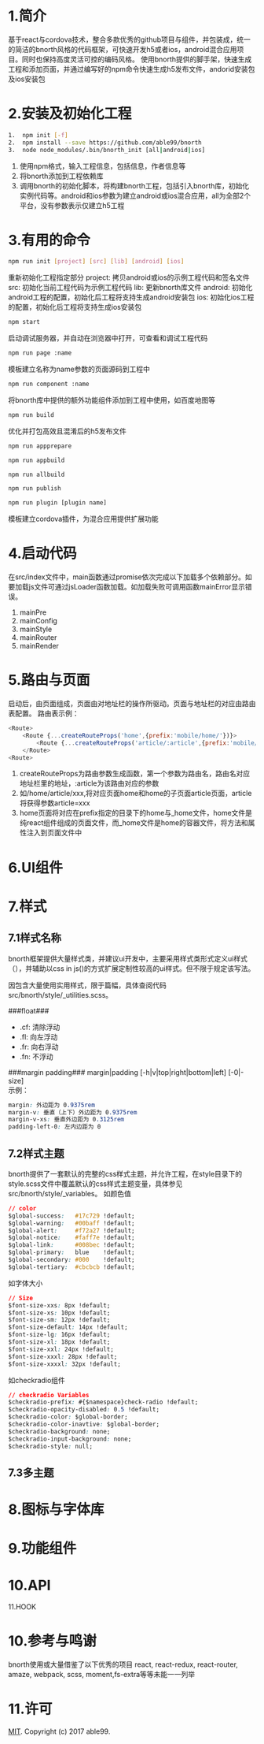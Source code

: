 1.简介
======
基于react与cordova技术，整合多款优秀的github项目与组件，并包装成，统一的简洁的bnorth风格的代码框架，可快速开发h5或者ios，android混合应用项目。同时也保持高度灵活可控的编码风格。
使用bnorth提供的脚手架，快速生成工程和添加页面，并通过编写好的npm命令快速生成h5发布文件，andorid安装包及ios安装包

2.安装及初始化工程
======

```sh
1.  npm init [-f]
2.  npm install --save https://github.com/able99/bnorth
3.  node node_modules/.bin/bnorth_init [all|android|ios]
```

1. 使用npm格式，输入工程信息，包括信息，作者信息等
2. 将bnorth添加到工程依赖库
3. 调用bnorth的初始化脚本，将构建bnorth工程，包括引入bnorth库，初始化实例代码等。android和ios参数为建立android或ios混合应用，all为全部2个平台，没有参数表示仅建立h5工程

3.有用的命令
======

```sh
npm run init [project] [src] [lib] [android] [ios]
```
重新初始化工程指定部分
project: 拷贝android或ios的示例工程代码和签名文件
src: 初始化当前工程代码为示例工程代码
lib: 更新bnorth库文件
android: 初始化android工程的配置，初始化后工程将支持生成android安装包
ios: 初始化ios工程的配置，初始化后工程将支持生成ios安装包

```sh
npm start
```
启动调试服务器，并自动在浏览器中打开，可查看和调试工程代码

```sh
npm run page :name
```
模板建立名称为name参数的页面源码到工程中

```sh
npm run component :name
```
将bnorth库中提供的额外功能组件添加到工程中使用，如百度地图等

```sh
npm run build
```
优化并打包高效且混淆后的h5发布文件

```sh
npm run appprepare
```

```sh
npm run appbuild
```

```sh
npm run allbuild
```

```sh
npm run publish
```

```sh
npm run plugin [plugin name]
```
模板建立cordova插件，为混合应用提供扩展功能


4.启动代码
======
在src/index文件中，main函数通过promise依次完成以下加载多个依赖部分。如要加载js文件可通过jsLoader函数加载。如加载失败可调用函数mainError显示错误。

1. mainPre
2. mainConfig
3. mainStyle
4. mainRouter
5. mainRender


5.路由与页面
======
启动后，由页面组成，页面由对地址栏的操作所驱动。页面与地址栏的对应由路由表配置。
路由表示例：
```js
<Route>
    <Route {...createRouteProps('home',{prefix:'mobile/home/'})}>
        <Route {...createRouteProps('article/:article',{prefix:'mobile/hoom/'})} />
    </Route>
<Route>
```

1. createRouteProps为路由参数生成函数，第一个参数为路由名，路由名对应地址栏里的地址，:article为该路由对应的参数
2. 如/home/article/xxx,将对应页面home和home的子页面article页面，article将获得参数article=xxx 
3. home页面将对应在prefix指定的目录下的home与_home文件，home文件是纯react组件组成的页面文件，而_home文件是home的容器文件，将方法和属性注入到页面文件中


6.UI组件
======


7.样式
======

7.1样式名称
------
bnorth框架提供大量样式类，并建议ui开发中，主要采用样式类形式定义ui样式（<Component className="margin-h" />），并辅助以css in js(<Component style="{{marginLeft:45}}" />)的方式扩展定制性较高的ui样式。但不限于规定该写法。

因包含大量使用实用样式，限于篇幅，具体查阅代码src/bnorth/style/_utilities.scss。

###float###
* .cf: 清除浮动
* .fl: 向左浮动
* .fr: 向右浮动
* .fn: 不浮动

###margin padding###
margin|padding [-h|v|top|right|bottom|left] [-0|-size] </br>
示例：
```css
margin: 外边距为 0.9375rem
margin-v: 垂直（上下）外边距为 0.9375rem
margin-v-xs: 垂直外边距为 0.3125rem
padding-left-0: 左内边距为 0
```



7.2样式主题
------
bnorth提供了一套默认的完整的css样式主题，并允许工程，在style目录下的style.scss文件中覆盖默认的css样式主题变量，具体参见src/bnorth/style/_variables。
如颜色值
```css
// color
$global-success:   #17c729 !default;
$global-warning:   #00baff !default;
$global-alert:     #f72a27 !default;
$global-notice:    #faff7e !default;
$global-link:      #008bec !default;
$global-primary:   blue    !default;
$global-secondary: #000    !default;
$global-tertiary:  #cbcbcb !default;
```

如字体大小
```css
// Size
$font-size-xxs: 8px !default;
$font-size-xs: 10px !default;
$font-size-sm: 12px !default;
$font-size-default: 14px !default;
$font-size-lg: 16px !default;
$font-size-xl: 18px !default;
$font-size-xxl: 24px !default;
$font-size-xxxl: 28px !default;
$font-size-xxxxl: 32px !default;
```

如checkradio组件
```css
// checkradio Variables
$checkradio-prefix: #{$namespace}check-radio !default;
$checkradio-opacity-disabled: 0.5 !default;
$checkradio-color: $global-border;
$checkradio-color-inavtive: $global-border;
$checkradio-background: none;
$checkradio-input-background: none;
$checkradio-style: null;
```

7.3多主题
------


8.图标与字体库
======


9.功能组件
======

10.API
======

11.HOOK

10.参考与鸣谢
======
bnorth使用或大量借鉴了以下优秀的项目
react, react-redux, react-router, amaze, webpack, scss, moment,fs-extra等等未能一一列举

11.许可
======
[MIT](LICENSE). Copyright (c) 2017 able99.
